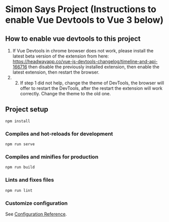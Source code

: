 # Simon Says Project (Instructions to enable Vue Devtools to Vue 3 below)

## How to enable vue devtools to this project
1. If Vue Devtools in chrome browser does not work, please install the latest beta version of the extension from here:
https://headwayapp.co/vue-js-devtools-changelog/timeline-and-api-166716
then disable the previously installed extension, then enable the latest extension, then restart the browser.
2. 2. If step 1 did not help, change the theme of DevTools, the browser will offer to restart the DevTools, 
after the restart the extension will work correctly. Change the theme to the old one.

## Project setup
```
npm install
```

### Compiles and hot-reloads for development
```
npm run serve
```

### Compiles and minifies for production
```
npm run build
```

### Lints and fixes files
```
npm run lint
```

### Customize configuration
See [Configuration Reference](https://cli.vuejs.org/config/).
